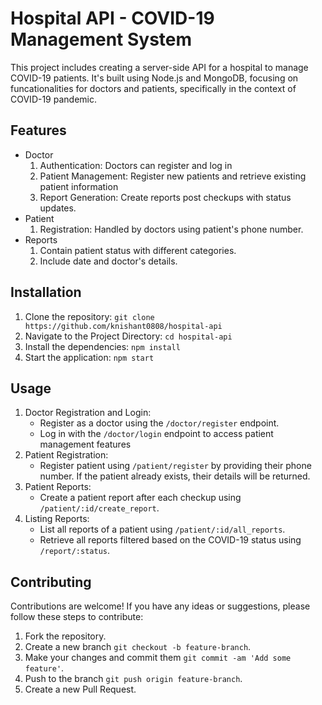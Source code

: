 # Hospital API - COVID-19 Management System

This project includes creating a server-side API for a hospital to manage COVID-19 patients. It's built using Node.js and MongoDB, focusing on funcationalities for doctors and patients, specifically in the context of COVID-19 pandemic.

## Features

- Doctor
    1. Authentication: Doctors can register and log in
    2. Patient Management: Register new patients and retrieve existing patient information
    3. Report Generation: Create reports post checkups with status updates.
- Patient
    1. Registration: Handled by doctors using patient's phone number.
- Reports
    1. Contain patient status with different categories.
    2. Include date and doctor's details.

## Installation

1. Clone the repository: `git clone https://github.com/knishant0808/hospital-api`
2. Navigate to the Project Directory: `cd hospital-api`
3. Install the dependencies: `npm install`
4. Start the application: `npm start`

## Usage

1. Doctor Registration and Login:
    - Register as a doctor using the `/doctor/register` endpoint.
    - Log in with the `/doctor/login` endpoint to access patient management features
2. Patient Registration:
    - Register patient using `/patient/register` by providing their phone number. If the patient already exists, their details will be returned.
3. Patient Reports:
    - Create a patient report after each checkup using `/patient/:id/create_report`.
4. Listing Reports:
    - List all reports of a patient using `/patient/:id/all_reports`.
    - Retrieve all reports filtered based on the COVID-19 status using `/report/:status`.

## Contributing

Contributions are welcome! If you have any ideas or suggestions, please follow these steps to contribute:
1. Fork the repository.
2. Create a new branch `git checkout -b feature-branch`.
3. Make your changes and commit them `git commit -am 'Add some feature'`.
4. Push to the branch `git push origin feature-branch`.
4. Create a new Pull Request.
 
